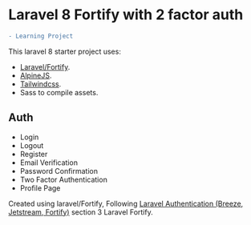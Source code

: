 # Laravel 8 Fortify with 2 factor auth

```diff
- Learning Project
```

This laravel 8 starter project uses:

- [Laravel/Fortify](https://github.com/laravel/fortify).
- [AlpineJS](https://github.com/alpinejs/alpine).
- [Tailwindcss](https://tailwindcss.com/).
- Sass to compile assets.

## Auth

- Login
- Logout
- Register
- Email Verification
- Password Confirmation
- Two Factor Authentication
- Profile Page

Created using laravel/Fortify, Following [Laravel Authentication (Breeze, Jetstream, Fortify)](https://laracasts.com/series/laravel-authentication-options) section 3 Laravel Fortify.
